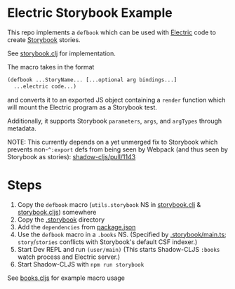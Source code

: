 # Electric Storybook Example
This repo implements a `defbook` which can be used with [Electric](https://github.com/hyperfiddle/electric) code to create [Storybook](https://storybook.js.org) stories.

See [storybook.clj](./src/utils/storybook.clj) for implementation.

The macro takes in the format

```clojure
(defbook ...StoryName... [...optional arg bindings...]
  ...electric code...)
```

and converts it to an exported JS object containing a `render` function which will mount the Electric program as a Storybook test.

Additionally, it supports Storybook `parameters`, `args`, and `argTypes` through metadata.

NOTE: This currently depends on a yet unmerged fix to Storybook which prevents non-`^:export` defs from being seen by Webpack (and thus seen by Storybook as stories): [shadow-cljs/pull/1143](https://github.com/thheller/shadow-cljs/pull/1143)

# Steps

1. Copy the `defbook` macro (`utils.storybook` NS in [storybook.clj](./src/utils/storybook.clj) & [storybook.cljs](./src/utils/storybook.cljs)) somewhere
2. Copy the [.storybook](./.storybook) directory
3. Add the `dependencies` from [package.json](./package.json)
4. Use the `defbook` macro in a `.books` NS. (Specified by [.storybook/main.ts](./.storybook/main.ts); `story`/`stories` conflicts with Storybook's default CSF indexer.)
5. Start Dev REPL and run `(user/main)` (This starts Shadow-CLJS `:books` watch process and Electric server.)
6. Start Shadow-CLJS with `npm run storybook`

See [books.cljs](./src/app/books.cljc) for example macro usage
